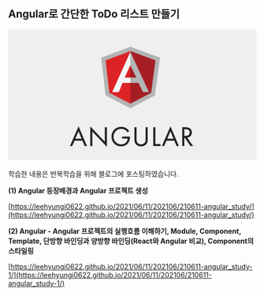 ## Angular로 간단한 ToDo 리스트 만들기

<div align="center">
  <img src="img/210611_angular.png" alt="Angular">
</div>

학습한 내용은 반복학습을 위해 블로그에 포스팅하였습니다.

**(1) Angular 등장배경과 Angular 프로젝트 생성**

[https://leehyungi0622.github.io/2021/06/11/202106/210611-angular_study/](https://leehyungi0622.github.io/2021/06/11/202106/210611-angular_study/)

**(2) Angular - Angular 프로젝트의 실행흐름 이해하기, Module, Component, Template, 단방향 바인딩과 양방향 바인딩(React와 Angular 비교), Component의 스타일링**

[https://leehyungi0622.github.io/2021/06/11/202106/210611-angular_study-1/](https://leehyungi0622.github.io/2021/06/11/202106/210611-angular_study-1/)
